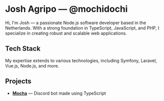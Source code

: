 # Josh Agripo &mdash; @mochidochi

Hi, I'm Josh &mdash; a passionate Node.js software developer based in the Netherlands. With a strong foundation in TypeScript, JavaScript, and PHP, I specialize in creating robust and scalable web applications. 

## Tech Stack

My expertise extends to various technologies, including Symfony, Laravel, Vue.js, Node.js, and more.

## Projects

- **[Mocha](https://github.com/mochidochi/Chocolate)** &mdash; Discord bot made using TypeScript
